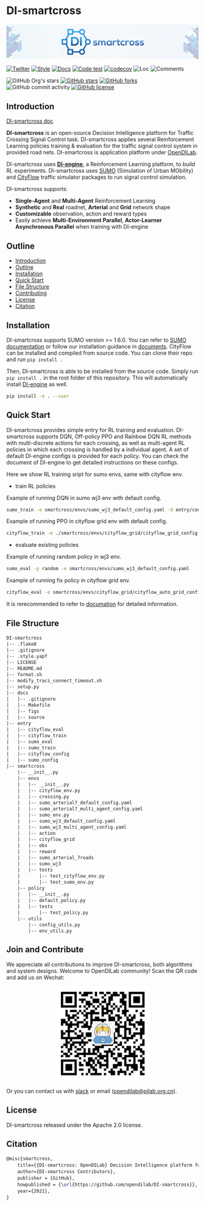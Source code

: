 # DI-smartcross

<img src="./docs/figs/di-smartcross_banner.png" alt="icon"/>

[![Twitter](https://img.shields.io/twitter/url?style=social&url=https%3A%2F%2Ftwitter.com%2Fopendilab)](https://twitter.com/opendilab)
[![Style](https://github.com/opendilab/DI-smartcross/actions/workflows/style.yml/badge.svg)](https://github.com/opendilab/DI-smartcross/actions/workflows/style.yml?query=workflow%3A%22Style%22)
[![Docs](https://github.com/opendilab/DI-smartcross/actions/workflows/doc.yml/badge.svg)](https://github.com/opendilab/DI-smartcross/actions/workflows/doc.yml?query=workflow%3A%22Docs+Deploy%22)
[![Code test](https://github.com/opendilab/DI-smartcross/actions/workflows/test.yml/badge.svg)](https://github.com/opendilab/DI-smartcross/actions/workflows/test.yml?query=workflow%3A%22Code+Test%22)
[![codecov](https://img.shields.io/codecov/c/github/opendilab/di-smartcross)](https://img.shields.io/codecov/c/github/opendilab/di-smartcross)
![Loc](https://img.shields.io/endpoint?url=https://gist.githubusercontent.com/RobinC94/f93c499dab8305fc88ab4a40112b0efb/raw/loc.json)
![Comments](https://img.shields.io/endpoint?url=https://gist.githubusercontent.com/RobinC94/f93c499dab8305fc88ab4a40112b0efb/raw/comments.json)

![GitHub Org's stars](https://img.shields.io/github/stars/opendilab)
[![GitHub stars](https://img.shields.io/github/stars/opendilab/DI-smartcross)](https://github.com/opendilab/DI-smartcross/stargazers)
[![GitHub forks](https://img.shields.io/github/forks/opendilab/DI-smartcross)](https://github.com/opendilab/DI-smartcross/network)
![GitHub commit activity](https://img.shields.io/github/commit-activity/m/opendilab/DI-smartcross)
[![GitHub license](https://img.shields.io/github/license/opendilab/DI-smartcross)](https://github.com/opendilab/DI-smartcross/blob/master/LICENSE)

## Introduction

[DI-smartcross doc](https://opendilab.github.io/DI-smartcross/index.html)

**DI-smartcross** is an open-source Decision Intelligence platform for Traffic Crossing Signal Control task. DI-smartcross applies several Reinforcement Learning policies training & evaluation for the traffic signal control system in provided road nets. DI-smartcross is application platform under [OpenDILab](http://opendilab.org/).

DI-smartcross uses [**DI-engine**](https://github.com/opendilab/DI-engine), a Reinforcement Learning platform, to build RL experiments. DI-smartcross uses [SUMO](https://www.eclipse.org/sumo/) (Simulation of Urban MObility) and [CityFlow](https://cityflow-project.github.io) traffic simulator packages to run signal control simulation.

DI-smartcross supports:

- **Single-Agent** and **Multi-Agent** Reinforcement Learning
- **Synthetic** and **Real** roadnet, **Arterial** and **Grid** network shape
- **Customizable** observation, action and reward types
- Easily achieve **Multi-Environment Parallel**, **Actor-Learner Asynchronous Parallel** when training with DI-engine

## Outline

  - [Introduction](#introduction)
  - [Outline](#outline)
  - [Installation](#installation)
  - [Quick Start](#quick-start)
  - [File Structure](#file-structure)
  - [Contributing](#contributing)
  - [License](#license)
  - [Citation](#citation)

## Installation

DI-smartcross supports SUMO version >= 1.6.0. You can refer to 
[SUMO documentation](https://sumo.dlr.de/docs/Installing/index.html) or follow our installation guidance in 
[documents](https://opendilab.github.io/DI-smartcross/installation.html).
CityFlow can be installed and compiled from source code. You can clone their repo and run `pip install .`

Then, DI-smartcross is able to be installed from the source code.
Simply run `pip install .` in the root folder of this repository.
This will automatically install [DI-engine](https://github.com/opendilab/DI-engine) as well.

```bash
pip install -e . --user
```

## Quick Start

DI-smartcross provides simple entry for RL training and evaluation. DI-smartcross supports DQN, Off-policy PPO
and Rainbow DQN RL methods with multi-discrete actions for each crossing, as well as multi-agent RL policies
in which each crossing is handled by a individual agent. A set of default DI-engine configs is provided for 
each policy. You can check the document of DI-engine to get detailed instructions on these configs.

Here we show RL training sript for sumo envs, same with cityflow env.

- train RL policies

Example of running DQN in sumo wj3 env with default config.

```bash
sumo_train -e smartcross/envs/sumo_wj3_default_config.yaml -d entry/config/sumo_wj3_dqn_default_config.py
```

Example of running PPO in cityflow grid env with default config.

```bash
cityflow_train -e ./smartcross/envs/cityflow_grid/cityflow_grid_config.json -d entry/cityflow_config/cityflow_grid_ppo_default_config.py 
```

- evaluate existing policies

Example of running random policy in wj3 env.


```bash
sumo_eval -p random -e smartcross/envs/sumo_wj3_default_config.yaml     
```

Example of running fix policy in cityflow grid env.

```bash
cityflow_eval -e smartcross/envs/cityflow_grid/cityflow_auto_grid_config.json -d entry/cityflow_config/cityflow_eval_default_config.py -p fix
```

It is rerecommended to refer to [documation](https://opendilab.github.io/DI-smartcross/index.html)
for detailed information.

## File Structure

```
DI-smartcross
|-- .flake8
|-- .gitignore
|-- .style.yapf
|-- LICENSE
|-- README.md
|-- format.sh
|-- modify_traci_connect_timeout.sh
|-- setup.py
|-- docs
|   |-- .gitignore
|   |-- Makefile
|   |-- figs
|   |-- source
|-- entry
|   |-- cityflow_eval
|   |-- cityflow_train
|   |-- sumo_eval
|   |-- sumo_train
|   |-- cityflow_config
|   |-- sumo_config
|-- smartcross
    |-- __init__.py
    |-- envs
    |   |-- __init__.py
    |   |-- cityflow_env.py
    |   |-- crossing.py
    |   |-- sumo_arterial7_default_config.yaml
    |   |-- sumo_arterial7_multi_agent_config.yaml
    |   |-- sumo_env.py
    |   |-- sumo_wj3_default_config.yaml
    |   |-- sumo_wj3_multi_agent_config.yaml
    |   |-- action
    |   |-- cityflow_grid
    |   |-- obs
    |   |-- reward
    |   |-- sumo_arterial_7roads
    |   |-- sumo_wj3
    |   |-- tests
    |       |-- test_cityflow_env.py
    |       |-- test_sumo_env.py
    |-- policy
    |   |-- __init__.py
    |   |-- default_policy.py
    |   |-- tests
    |       |-- test_policy.py
    |-- utils
        |-- config_utils.py
        |-- env_utils.py
```

## Join and Contribute

We appreciate all contributions to improve DI-smartcross, both algorithms and system designs. Welcome to OpenDILab community! Scan the QR code and add us on Wechat:

<div align=center><img width="250" height="250" src="./docs/figs/qr.png" alt="qr"/></div>

Or you can contact us with [slack](https://opendilab.slack.com/join/shared_invite/zt-v9tmv4fp-nUBAQEH1_Kuyu_q4plBssQ#/shared-invite/email) or email (opendilab@pjlab.org.cn).

## License

DI-smartcross released under the Apache 2.0 license.

## Citation

```latex
@misc{smartcross,
    title={{DI-smartcross: OpenDILab} Decision Intelligence platform for Traffic Crossing Signal Control},
    author={DI-smartcross Contributors},
    publisher = {GitHub},
    howpublished = {\url{https://github.com/opendilab/DI-smartcross}},
    year={2021},
}
```

